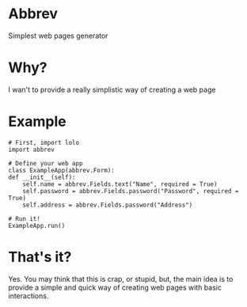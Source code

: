 Abbrev
======

Simplest web pages generator


Why?
====

I wan't to provide a really simplistic way of creating a web page


Example
=====

    # First, import lolo
    import abbrev

    # Define your web app
    class ExampleApp(abbrev.Form):
    def __init__(self):
        self.name = abbrev.Fields.text("Name", required = True)
        self.password = abbrev.Fields.password("Password", required = True)
        self.address = abbrev.Fields.password("Address")
		
    # Run it!
    ExampleApp.run()


That's it?
==========

Yes. You may think that this is crap, or stupid, but, the main idea is to provide a simple and quick way of creating web pages with basic interactions.
